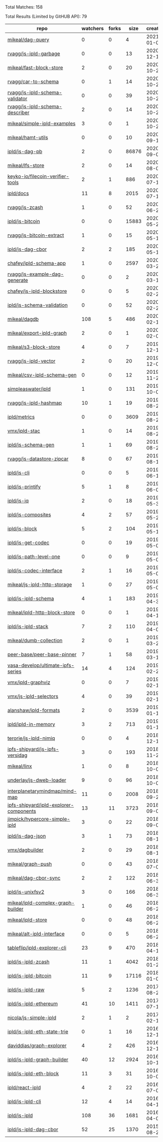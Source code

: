 Total Matches: 158

Total Results (Limited by GitHUB API): 79

| repo | watchers | forks | size | created | pushed |
| ---- | -------- | ----- | ---- | ------- | ------ |
| [mikeal/dag-query](https://github.com/mikeal/dag-query)| 0 | 0 | 4| 2021-01-02 | 2021-01-03 |
| [rvagg/js-ipld-garbage](https://github.com/rvagg/js-ipld-garbage)| 0 | 0 | 13| 2020-12-17 | 2020-12-18 |
| [mikeal/fast-block-store](https://github.com/mikeal/fast-block-store)| 2 | 0 | 20| 2020-10-28 | 2020-10-29 |
| [rvagg/car-to-schema](https://github.com/rvagg/car-to-schema)| 0 | 1 | 14| 2020-10-24 | 2020-10-28 |
| [rvagg/js-ipld-schema-validator](https://github.com/rvagg/js-ipld-schema-validator)| 0 | 0 | 39| 2020-10-24 | 2020-11-20 |
| [rvagg/js-ipld-schema-describer](https://github.com/rvagg/js-ipld-schema-describer)| 2 | 0 | 14| 2020-10-21 | 2020-10-24 |
| [mikeal/simple-ipld-examples](https://github.com/mikeal/simple-ipld-examples)| 3 | 0 | 1| 2020-10-20 | 2020-10-20 |
| [mikeal/hamt-utils](https://github.com/mikeal/hamt-utils)| 0 | 0 | 10| 2020-09-10 | 2020-10-10 |
| [ipld/js-dag-pb](https://github.com/ipld/js-dag-pb)| 2 | 0 | 86876| 2020-09-02 | 2020-10-20 |
| [mikeal/lfs-store](https://github.com/mikeal/lfs-store)| 2 | 0 | 14| 2020-08-06 | 2020-09-09 |
| [keyko-io/filecoin-verifier-tools](https://github.com/keyko-io/filecoin-verifier-tools)| 2 | 1 | 886| 2020-07-15 | 2020-12-07 |
| [ipld/docs](https://github.com/ipld/docs)| 11 | 8 | 2015| 2020-07-10 | 2020-11-21 |
| [rvagg/js-zcash](https://github.com/rvagg/js-zcash)| 1 | 0 | 52| 2020-06-29 | 2020-09-01 |
| [ipld/js-bitcoin](https://github.com/ipld/js-bitcoin)| 0 | 0 | 15883| 2020-05-27 | 2020-09-01 |
| [rvagg/js-bitcoin-extract](https://github.com/rvagg/js-bitcoin-extract)| 1 | 0 | 15| 2020-05-16 | 2020-06-29 |
| [ipld/js-dag-cbor](https://github.com/ipld/js-dag-cbor)| 2 | 2 | 185| 2020-05-12 | 2020-11-10 |
| [chafey/ipld-schema-app](https://github.com/chafey/ipld-schema-app)| 1 | 0 | 2597| 2020-03-20 | 2020-11-25 |
| [rvagg/js-example-dag-generate](https://github.com/rvagg/js-example-dag-generate)| 0 | 0 | 2| 2020-03-18 | 2020-03-18 |
| [chafey/js-ipld-blockstore](https://github.com/chafey/js-ipld-blockstore)| 0 | 0 | 5| 2020-02-28 | 2020-02-29 |
| [ipld/js-schema-validation](https://github.com/ipld/js-schema-validation)| 0 | 0 | 52| 2020-02-27 | 2020-09-10 |
| [mikeal/dagdb](https://github.com/mikeal/dagdb)| 108 | 5 | 486| 2020-02-13 | 2020-11-27 |
| [mikeal/export-ipld-graph](https://github.com/mikeal/export-ipld-graph)| 2 | 0 | 1| 2020-02-05 | 2020-02-05 |
| [mikeal/s3-block-store](https://github.com/mikeal/s3-block-store)| 4 | 0 | 7| 2019-12-10 | 2020-10-10 |
| [rvagg/js-ipld-vector](https://github.com/rvagg/js-ipld-vector)| 2 | 0 | 20| 2019-12-09 | 2019-12-09 |
| [mikeal/csv-ipld-schema-gen](https://github.com/mikeal/csv-ipld-schema-gen)| 0 | 0 | 12| 2019-11-27 | 2020-10-10 |
| [simpleaswater/ipld](https://github.com/simpleaswater/ipld)| 1 | 0 | 131| 2019-10-05 | 2020-09-12 |
| [rvagg/js-ipld-hashmap](https://github.com/rvagg/js-ipld-hashmap)| 10 | 1 | 19| 2019-08-26 | 2020-10-09 |
| [ipld/metrics](https://github.com/ipld/metrics)| 0 | 0 | 3609| 2019-08-25 | 2021-01-03 |
| [vmx/ipld-stac](https://github.com/vmx/ipld-stac)| 1 | 0 | 14| 2019-08-22 | 2020-03-20 |
| [ipld/js-schema-gen](https://github.com/ipld/js-schema-gen)| 1 | 1 | 69| 2019-08-22 | 2020-08-18 |
| [rvagg/js-datastore-zipcar](https://github.com/rvagg/js-datastore-zipcar)| 8 | 0 | 67| 2019-08-12 | 2019-12-13 |
| [ipld/js-cli](https://github.com/ipld/js-cli)| 0 | 0 | 5| 2019-06-14 | 2020-08-18 |
| [ipld/js-printify](https://github.com/ipld/js-printify)| 5 | 1 | 8| 2019-06-04 | 2020-08-18 |
| [ipld/js-iq](https://github.com/ipld/js-iq)| 2 | 0 | 18| 2019-05-31 | 2020-08-18 |
| [ipld/js-composites](https://github.com/ipld/js-composites)| 4 | 2 | 57| 2019-05-27 | 2020-01-10 |
| [ipld/js-block](https://github.com/ipld/js-block)| 5 | 2 | 104| 2019-05-19 | 2020-10-06 |
| [ipld/js-get-codec](https://github.com/ipld/js-get-codec)| 0 | 0 | 19| 2019-05-09 | 2020-08-18 |
| [ipld/js-path-level-one](https://github.com/ipld/js-path-level-one)| 0 | 0 | 9| 2019-05-07 | 2020-08-18 |
| [ipld/js-codec-interface](https://github.com/ipld/js-codec-interface)| 2 | 1 | 16| 2019-05-03 | 2020-08-18 |
| [mikeal/js-ipld-http-storage](https://github.com/mikeal/js-ipld-http-storage)| 1 | 0 | 27| 2019-05-02 | 2019-08-29 |
| [ipld/js-ipld-schema](https://github.com/ipld/js-ipld-schema)| 4 | 1 | 183| 2019-04-30 | 2020-10-22 |
| [mikeal/ipld-http-block-store](https://github.com/mikeal/ipld-http-block-store)| 0 | 0 | 1| 2019-04-19 | 2019-04-19 |
| [ipld/js-ipld-stack](https://github.com/ipld/js-ipld-stack)| 7 | 2 | 110| 2019-04-02 | 2019-05-23 |
| [mikeal/dumb-collection](https://github.com/mikeal/dumb-collection)| 2 | 0 | 1| 2019-03-26 | 2019-03-26 |
| [peer-base/peer-base-pinner](https://github.com/peer-base/peer-base-pinner)| 7 | 1 | 58| 2019-03-12 | 2019-05-07 |
| [vasa-develop/ultimate-ipfs-series](https://github.com/vasa-develop/ultimate-ipfs-series)| 14 | 4 | 124| 2019-02-22 | 2020-07-30 |
| [vmx/ipld-graphviz](https://github.com/vmx/ipld-graphviz)| 0 | 0 | 7| 2019-02-14 | 2019-06-03 |
| [vmx/js-ipld-selectors](https://github.com/vmx/js-ipld-selectors)| 4 | 0 | 39| 2019-02-13 | 2019-03-06 |
| [alanshaw/ipld-formats](https://github.com/alanshaw/ipld-formats)| 2 | 0 | 3539| 2019-01-17 | 2019-01-18 |
| [ipld/ipld-in-memory](https://github.com/ipld/ipld-in-memory)| 3 | 2 | 713| 2019-01-13 | 2020-11-09 |
| [terorie/js-ipld-nimiq](https://github.com/terorie/js-ipld-nimiq)| 0 | 0 | 4| 2018-12-14 | 2018-12-14 |
| [ipfs-shipyard/js-ipfs-versidag](https://github.com/ipfs-shipyard/js-ipfs-versidag)| 3 | 0 | 193| 2018-11-27 | 2018-12-11 |
| [mikeal/linx](https://github.com/mikeal/linx)| 1 | 0 | 8| 2018-10-07 | 2018-10-07 |
| [underlay/js-dweb-loader](https://github.com/underlay/js-dweb-loader)| 9 | 0 | 96| 2018-10-04 | 2020-09-13 |
| [interplanetarymindmap/mind-map](https://github.com/interplanetarymindmap/mind-map)| 11 | 0 | 2008| 2018-09-20 | 2018-11-15 |
| [ipfs-shipyard/ipld-explorer-components](https://github.com/ipfs-shipyard/ipld-explorer-components)| 13 | 11 | 3723| 2018-09-05 | 2020-12-11 |
| [jimpick/hypercore-simple-ipld](https://github.com/jimpick/hypercore-simple-ipld)| 3 | 0 | 22| 2018-09-04 | 2018-10-15 |
| [ipld/js-dag-json](https://github.com/ipld/js-dag-json)| 3 | 1 | 73| 2018-08-14 | 2020-10-09 |
| [vmx/dagbuilder](https://github.com/vmx/dagbuilder)| 2 | 0 | 29| 2018-08-10 | 2020-04-29 |
| [mikeal/graph-push](https://github.com/mikeal/graph-push)| 0 | 0 | 43| 2018-07-03 | 2018-07-07 |
| [mikeal/dag-cbor-sync](https://github.com/mikeal/dag-cbor-sync)| 2 | 2 | 122| 2018-06-30 | 2020-04-23 |
| [ipld/js-unixfsv2](https://github.com/ipld/js-unixfsv2)| 3 | 0 | 166| 2018-06-30 | 2020-09-11 |
| [mikeal/ipld-complex-graph-builder](https://github.com/mikeal/ipld-complex-graph-builder)| 1 | 0 | 46| 2018-06-28 | 2018-06-29 |
| [mikeal/ipld-store](https://github.com/mikeal/ipld-store)| 0 | 0 | 48| 2018-06-27 | 2018-06-28 |
| [mikeal/alt-ipld-interface](https://github.com/mikeal/alt-ipld-interface)| 0 | 0 | 5| 2018-06-26 | 2018-06-26 |
| [tableflip/ipld-explorer-cli](https://github.com/tableflip/ipld-explorer-cli)| 23 | 9 | 470| 2018-04-18 | 2018-11-09 |
| [ipld/js-ipld-zcash](https://github.com/ipld/js-ipld-zcash)| 11 | 1 | 4042| 2018-01-22 | 2020-08-04 |
| [ipld/js-ipld-bitcoin](https://github.com/ipld/js-ipld-bitcoin)| 11 | 9 | 17116| 2018-01-05 | 2020-08-05 |
| [ipld/js-ipld-raw](https://github.com/ipld/js-ipld-raw)| 5 | 2 | 1236| 2017-08-25 | 2020-08-04 |
| [ipld/js-ipld-ethereum](https://github.com/ipld/js-ipld-ethereum)| 41 | 10 | 1411| 2017-07-10 | 2020-08-05 |
| [nicola/js-simple-ipld](https://github.com/nicola/js-simple-ipld)| 2 | 1 | 2| 2017-02-17 | 2017-02-17 |
| [ipld/js-ipld-eth-state-trie](https://github.com/ipld/js-ipld-eth-state-trie)| 0 | 1 | 16| 2016-12-19 | 2018-01-25 |
| [daviddias/graph-explorer](https://github.com/daviddias/graph-explorer)| 4 | 2 | 426| 2016-12-13 | 2017-07-05 |
| [ipld/js-ipld-graph-builder](https://github.com/ipld/js-ipld-graph-builder)| 40 | 12 | 2924| 2016-10-18 | 2020-06-01 |
| [ipld/js-ipld-eth-block](https://github.com/ipld/js-ipld-eth-block)| 11 | 3 | 31| 2016-10-03 | 2017-11-20 |
| [ipld/react-ipld](https://github.com/ipld/react-ipld)| 4 | 2 | 22| 2016-07-05 | 2016-07-07 |
| [ipld/js-ipld-cli](https://github.com/ipld/js-ipld-cli)| 12 | 4 | 14| 2016-04-11 | 2018-01-10 |
| [ipld/js-ipld](https://github.com/ipld/js-ipld)| 108 | 36 | 1681| 2016-04-08 | 2020-11-09 |
| [ipld/js-ipld-dag-cbor](https://github.com/ipld/js-ipld-dag-cbor)| 52 | 25 | 1370| 2015-08-27 | 2020-09-05 |
